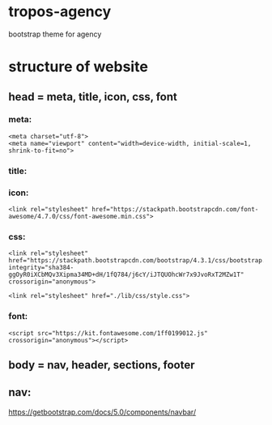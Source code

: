 # tropos-agency
bootstrap theme for agency

# structure of website
## head = meta, title, icon, css, font

### meta:
<!-- Required meta tags Start here -->
    <meta charset="utf-8">
    <meta name="viewport" content="width=device-width, initial-scale=1, shrink-to-fit=no">
<!-- /Required meta tags End here -->

### title:
<title>Agency</title>

### icon:
<!-- Font Awesome icons Start here -->
    <link rel="stylesheet" href="https://stackpath.bootstrapcdn.com/font-awesome/4.7.0/css/font-awesome.min.css">
<!-- /Font Awesome icons End here -->

### css:

<!-- Bootstrap CSS -->
    <link rel="stylesheet" href="https://stackpath.bootstrapcdn.com/bootstrap/4.3.1/css/bootstrap.min.css" integrity="sha384-ggOyR0iXCbMQv3Xipma34MD+dH/1fQ784/j6cY/iJTQUOhcWr7x9JvoRxT2MZw1T" crossorigin="anonymous">
<!-- /Bootstrap CSS -->

<!-- Custom CSS -->
    <link rel="stylesheet" href="./lib/css/style.css">
<!-- /Custom CSS -->

### font:

    <script src="https://kit.fontawesome.com/1ff0199012.js" crossorigin="anonymous"></script>

## body = nav, header, sections, footer

<body id="pageTop">
    <div class="container mb-5">

## nav:
https://getbootstrap.com/docs/5.0/components/navbar/

